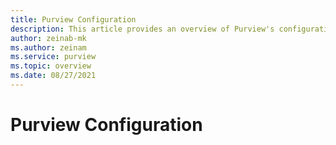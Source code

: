 ```yaml
---
title: Purview Configuration
description: This article provides an overview of Purview's configuration, and the flow users will follow as they interact with Purview's features.
author: zeinab-mk
ms.author: zeinam
ms.service: purview
ms.topic: overview
ms.date: 08/27/2021
---
```


# Purview Configuration
